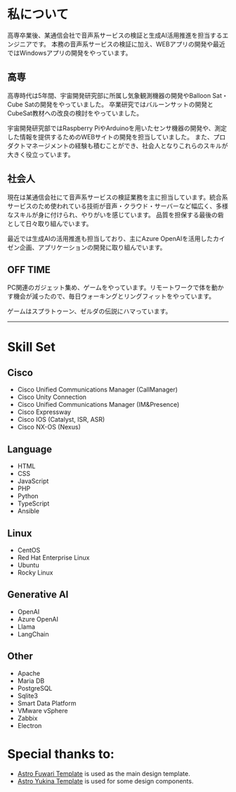# 私について

高専卒業後、某通信会社で音声系サービスの検証と生成AI活用推進を担当するエンジニアです。 本務の音声系サービスの検証に加え、WEBアプリの開発や最近ではWindowsアプリの開発をやっています。

## 高専

高専時代は5年間、宇宙開発研究部に所属し気象観測機器の開発やBalloon Sat・Cube Satの開発をやっていました。 卒業研究ではバルーンサットの開発とCubeSat教材への改良の検討をやっていました。

宇宙開発研究部ではRaspberry PiやArduinoを用いたセンサ機器の開発や、測定した情報を提供するためのWEBサイトの開発を担当していました。 また、プロダクトマネージメントの経験も積むことができ、社会人となりこれらのスキルが大きく役立っています。

## 社会人

現在は某通信会社にて音声系サービスの検証業務を主に担当しています。統合系サービスのため使われている技術が音声・クラウド・サーバーなど幅広く、多様なスキルが身に付けられ、やりがいを感じています。 品質を担保する最後の砦として日々取り組んでいます。

最近では生成AIの活用推進も担当しており、主にAzure OpenAIを活用したカイゼン企画、アプリケーションの開発に取り組んでいます。

## OFF TIME

PC関連のガジェット集め、ゲームをやっています。リモートワークで体を動かす機会が減ったので、毎日ウォーキングとリングフィットをやっています。

ゲームはスプラトゥーン、ゼルダの伝説にハマっています。

---

# Skill Set

## Cisco

- Cisco Unified Communications Manager (CallManager)
- Cisco Unity Connection
- Cisco Unified Communications Manager (IM&Presence)
- Cisco Expressway
- Cisco IOS (Catalyst, ISR, ASR)
- Cisco NX-OS (Nexus)

## Language

- HTML
- CSS
- JavaScript
- PHP
- Python
- TypeScript
- Ansible

## Linux

- CentOS
- Red Hat Enterprise Linux
- Ubuntu
- Rocky Linux

## Generative AI

- OpenAI
- Azure OpenAI
- Llama
- LangChain

## Other

- Apache
- Maria DB
- PostgreSQL
- Sqlite3
- Smart Data Platform
- VMware vSphere
- Zabbix
- Electron

# Special thanks to:
- [Astro Fuwari Template](https://github.com/saicaca/fuwari) is used as the main design template.
- [Astro Yukina Template](https://github.com/WhitePaper233/yukina) is used for some design components.